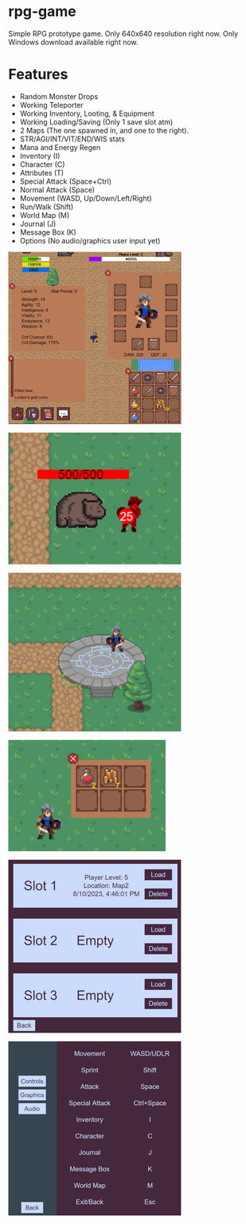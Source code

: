 # rpg-game

Simple RPG prototype game. Only 640x640 resolution right now. Only Windows download available right now.

# Features

- Random Monster Drops
- Working Teleporter
- Working Inventory, Looting, & Equipment
- Working Loading/Saving (Only 1 save slot atm)
- 2 Maps (The one spawned in, and one to the right).
- STR/AGI/INT/VIT/END/WIS stats
- Mana and Energy Regen
- Inventory (I)
- Character (C)
- Attributes (T)
- Special Attack (Space+Ctrl)
- Normal Attack (Space)
- Movement (WASD, Up/Down/Left/Right)
- Run/Walk (Shift)
- World Map (M)
- Journal (J)
- Message Box (K)
- Options (No audio/graphics user input yet)

![](1.png)

![](2.png)

![](3.png)

![](6.png)

![](4.png)

![](5.png)


